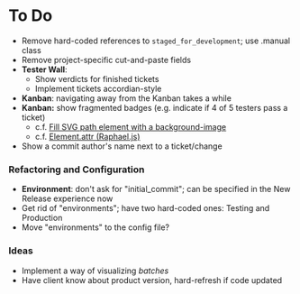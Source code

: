 # To Do

 - Remove hard-coded references to `staged_for_development`; use .manual class
 - Remove project-specific cut-and-paste fields
 - **Tester Wall**:
   - Show verdicts for finished tickets
   - Implement tickets accordian-style
 - **Kanban**: navigating away from the Kanban takes a while
 - **Kanban:** show fragmented badges (e.g. indicate if 4 of 5 testers pass a ticket)
   - c.f. [Fill SVG path element with a background-image](http://stackoverflow.com/questions/3796025/fill-svg-path-element-with-a-background-image)
   - c.f. [Element.attr (Raphael.js)](http://raphaeljs.com/reference.html#Element.attr)
 - Show a commit author's name next to a ticket/change

### Refactoring and Configuration

 - **Environment**: don't ask for "initial_commit"; can be specified in the New Release experience now
 - Get rid of "environments"; have two hard-coded ones: Testing and Production
 - Move "environments" to the config file?

### Ideas

 - Implement a way of visualizing _batches_
 - Have client know about product version, hard-refresh if code updated
